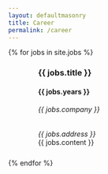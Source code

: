 ```yaml
---
layout: defaultmasonry
title: Career
permalink: /career
---
```

  <div id="index-banner">
    <div class="container">
      <div class="grid">
          <!-- Content -->
          <div class="grid-sizer"></div>
                  {% for jobs in site.jobs %}
                <div class="grid-item" style="padding-left: 10px; padding-right: 10px; width: 100%;">
                      <div class="card">
                          <div class="card-content" style="padding-left: 10%;">
                              <h3 class="coolGradient">{{ jobs.title }}</h3>
                              <h4 class="coolGradient">{{ jobs.years }}</h4>
                              <h6  class="coolGradient">{{ jobs.company }}</h6>
                              <em>{{ jobs.address }}</em>
                          </div>
                         <div class="card-content" style="padding-left: 10%; padding-right: 5%; padding-bottom: 5%;">
                           {{ jobs.content }}
                        </div>
                      </div>
                </div>
               {% endfor  %}
        </div>
        </div>
      </div>


